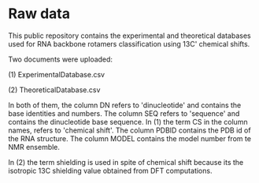 # Raw data

This public repository contains the experimental and theoretical databases used for RNA backbone rotamers classification using 13C' chemical shifts. 

Two documents were uploaded:

(1) ExperimentalDatabase.csv

(2) TheoreticalDatabase.csv

In both of them, the column DN refers to 'dinucleotide' and contains the base identities and numbers. 
The column SEQ refers to 'sequence' and contains the dinucleotide base sequence. 
In (1) the term CS in the column names, refers to 'chemical shift'. The column PDBID contains the PDB id of the RNA structure. The column MODEL contains the model number from te NMR ensemble.

In (2) the term shielding is used in spite of chemical shift because its the isotropic 13C shielding value obtained from DFT computations. 
